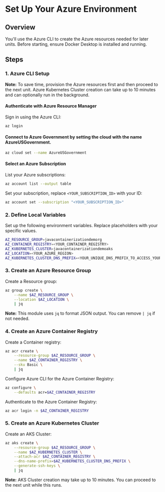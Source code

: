 
# Set Up Your Azure Environment

## Overview
You'll use the Azure CLI to create the Azure resources needed for later units. Before starting, ensure Docker Desktop is installed and running.



## Steps

### 1. Azure CLI Setup
**Note:** To save time, provision the Azure resources first and then proceed to the next unit. Azure Kubernetes Cluster creation can take up to 10 minutes and can optionally run in the background.

#### Authenticate with Azure Resource Manager
Sign in using the Azure CLI:
```bash
az login
```


#### Connect to Azure Government by setting the cloud with the name AzureUSGovernment.
```bash
az cloud set --name AzureUSGovernment
```

#### Select an Azure Subscription
List your Azure subscriptions:
```bash
az account list --output table
```
Set your subscription, replace `<YOUR_SUBSCRIPTION_ID>` with your ID:
```bash
az account set --subscription "<YOUR_SUBSCRIPTION_ID>"
```

### 2. Define Local Variables
Set up the following environment variables. Replace placeholders with your specific values.
```bash
AZ_RESOURCE_GROUP=javacontainerizationdemorg
AZ_CONTAINER_REGISTRY=<YOUR_CONTAINER_REGISTRY>
AZ_KUBERNETES_CLUSTER=javacontainerizationdemoaks
AZ_LOCATION=<YOUR_AZURE_REGION>
AZ_KUBERNETES_CLUSTER_DNS_PREFIX=<YOUR_UNIQUE_DNS_PREFIX_TO_ACCESS_YOUR_AKS_CLUSTER>
```

### 3. Create an Azure Resource Group
Create a Resource group:
```bash
az group create \
    --name $AZ_RESOURCE_GROUP \
    --location $AZ_LOCATION \
    | jq
```
**Note:** This module uses `jq` to format JSON output. You can remove `| jq` if not needed.

### 4. Create an Azure Container Registry
Create a Container registry:
```bash
az acr create \
    --resource-group $AZ_RESOURCE_GROUP \
    --name $AZ_CONTAINER_REGISTRY \
    --sku Basic \
    | jq
```
Configure Azure CLI for the Azure Container Registry:
```bash
az configure \
    --defaults acr=$AZ_CONTAINER_REGISTRY
```
Authenticate to the Azure Container Registry:
```bash
az acr login -n $AZ_CONTAINER_REGISTRY
```

### 5. Create an Azure Kubernetes Cluster
Create an AKS Cluster:
```bash
az aks create \
    --resource-group $AZ_RESOURCE_GROUP \
    --name $AZ_KUBERNETES_CLUSTER \
    --attach-acr $AZ_CONTAINER_REGISTRY \
    --dns-name-prefix=$AZ_KUBERNETES_CLUSTER_DNS_PREFIX \
    --generate-ssh-keys \
    | jq
```
**Note:** AKS Cluster creation may take up to 10 minutes. You can proceed to the next unit while this runs.


